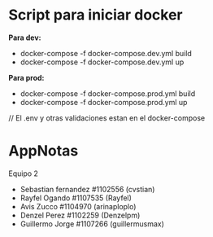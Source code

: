 # Script para iniciar docker
**Para dev:**
- docker-compose -f docker-compose.dev.yml build
- docker-compose -f docker-compose.dev.yml up

**Para prod:**
- docker-compose -f docker-compose.prod.yml build
- docker-compose -f docker-compose.prod.yml up

// El .env y otras validaciones estan en el docker-compose
# AppNotas
Equipo 2
- Sebastian fernandez #1102556 (cvstian)
- Rayfel Ogando #1107535 (Rayfel)
- Avis Zucco #1104970 (arinaploplo)
- Denzel Perez #1102259 (Denzelpm)
- Guillermo Jorge #1107266 (guillermusmax)


